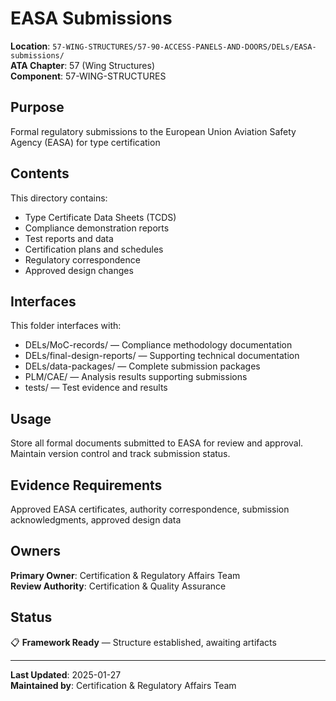 # EASA Submissions

**Location**: `57-WING-STRUCTURES/57-90-ACCESS-PANELS-AND-DOORS/DELs/EASA-submissions/`  
**ATA Chapter**: 57 (Wing Structures)  
**Component**: 57-WING-STRUCTURES

## Purpose

Formal regulatory submissions to the European Union Aviation Safety Agency (EASA) for type certification

## Contents

This directory contains:

- Type Certificate Data Sheets (TCDS)
- Compliance demonstration reports
- Test reports and data
- Certification plans and schedules
- Regulatory correspondence
- Approved design changes

## Interfaces

This folder interfaces with:

- DELs/MoC-records/ — Compliance methodology documentation
- DELs/final-design-reports/ — Supporting technical documentation
- DELs/data-packages/ — Complete submission packages
- PLM/CAE/ — Analysis results supporting submissions
- tests/ — Test evidence and results

## Usage

Store all formal documents submitted to EASA for review and approval. Maintain version control and track submission status.

## Evidence Requirements

Approved EASA certificates, authority correspondence, submission acknowledgments, approved design data

## Owners

**Primary Owner**: Certification & Regulatory Affairs Team  
**Review Authority**: Certification & Quality Assurance

## Status

📋 **Framework Ready** — Structure established, awaiting artifacts

---

**Last Updated**: 2025-01-27  
**Maintained by**: Certification & Regulatory Affairs Team
